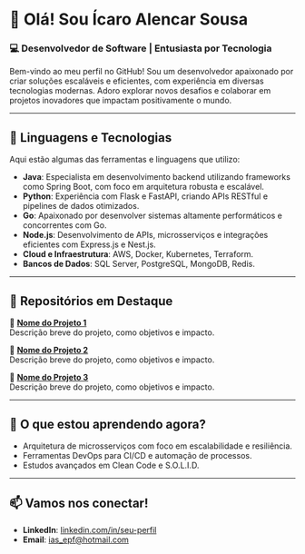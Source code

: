 # 👋 Olá! Sou Ícaro Alencar Sousa

### 💻 Desenvolvedor de Software | Entusiasta por Tecnologia

Bem-vindo ao meu perfil no GitHub! Sou um desenvolvedor apaixonado por criar soluções escaláveis e eficientes, com experiência em diversas tecnologias modernas. Adoro explorar novos desafios e colaborar em projetos inovadores que impactam positivamente o mundo.

---

## 🚀 Linguagens e Tecnologias

Aqui estão algumas das ferramentas e linguagens que utilizo:

- **Java**: Especialista em desenvolvimento backend utilizando frameworks como Spring Boot, com foco em arquitetura robusta e escalável.
- **Python**: Experiência com Flask e FastAPI, criando APIs RESTful e pipelines de dados otimizados.
- **Go**: Apaixonado por desenvolver sistemas altamente performáticos e concorrentes com Go.
- **Node.js**: Desenvolvimento de APIs, microsserviços e integrações eficientes com Express.js e Nest.js.
- **Cloud e Infraestrutura**: AWS, Docker, Kubernetes, Terraform.
- **Bancos de Dados**: SQL Server, PostgreSQL, MongoDB, Redis.

---

## 📂 Repositórios em Destaque

🔹 [**Nome do Projeto 1**](#)  
Descrição breve do projeto, como objetivos e impacto.  

🔹 [**Nome do Projeto 2**](#)  
Descrição breve do projeto, como objetivos e impacto.  

🔹 [**Nome do Projeto 3**](#)  
Descrição breve do projeto, como objetivos e impacto.  

---

## 🌱 O que estou aprendendo agora?

- Arquitetura de microsserviços com foco em escalabilidade e resiliência.
- Ferramentas DevOps para CI/CD e automação de processos.
- Estudos avançados em Clean Code e S.O.L.I.D.

---

## 📫 Vamos nos conectar!

- **LinkedIn**: [linkedin.com/in/seu-perfil](#)
- **Email**: ias_epf@hotmail.com
